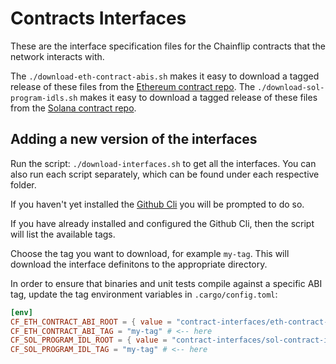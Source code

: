 # Contracts Interfaces

These are the interface specification files for the Chainflip contracts that the network interacts with.

The `./download-eth-contract-abis.sh` makes it easy to download a tagged release of these files from the [Ethereum contract repo](https://github.com/chainflip-io/chainflip-eth-contracts).
The `./download-sol-program-idls.sh` makes it easy to download a tagged release of these files from the [Solana contract repo](https://github.com/chainflip-io/chainflip-sol-contracts).

## Adding a new version of the interfaces

Run the script: `./download-interfaces.sh` to get all the interfaces. You can also run each script separately, which can be found under each respective folder.

If you haven't yet installed the [Github Cli](https://cli.github.com/) you will be prompted to do so.

If you have already installed and configured the Github Cli, then the script will list the available tags.

Choose the tag you want to download, for example `my-tag`. This will download the interface definitons to the appropriate directory.

In order to ensure that binaries and unit tests compile against a specific ABI tag, update the tag environment variables in `.cargo/config.toml`:

```toml
[env]
CF_ETH_CONTRACT_ABI_ROOT = { value = "contract-interfaces/eth-contract-abis", relative = true }
CF_ETH_CONTRACT_ABI_TAG = "my-tag" # <-- here
CF_SOL_PROGRAM_IDL_ROOT = { value = "contract-interfaces/sol-contract-idls", relative = true }
CF_SOL_PROGRAM_IDL_TAG = "my-tag" # <-- here
```
